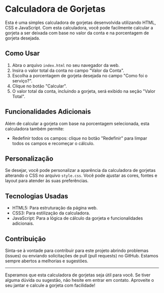 # Calculadora de Gorjetas

Esta é uma simples calculadora de gorjetas desenvolvida utilizando HTML, CSS e JavaScript. Com esta calculadora, você pode facilmente calcular a gorjeta a ser deixada com base no valor da conta e na porcentagem de gorjeta desejada.

## Como Usar

1. Abra o arquivo `index.html` no seu navegador da web.
2. Insira o valor total da conta no campo "Valor da Conta".
3. Escolha a porcentagem de gorjeta desejada no campo "Como foi o serviço?".
4. Clique no botão "Calcular".
5. O valor total da conta, incluindo a gorjeta, será exibido na seção "Valor Total".

## Funcionalidades Adicionais

Além de calcular a gorjeta com base na porcentagem selecionada, esta calculadora também permite:

- Redefinir todos os campos: clique no botão "Redefinir" para limpar todos os campos e recomeçar o cálculo.

## Personalização

Se desejar, você pode personalizar a aparência da calculadora de gorjetas alterando o CSS no arquivo `style.css`. Você pode ajustar as cores, fontes e layout para atender às suas preferências.

## Tecnologias Usadas

- HTML5: Para estruturação da página web.
- CSS3: Para estilização da calculadora.
- JavaScript: Para a lógica de cálculo da gorjeta e funcionalidades adicionais.

## Contribuição

Sinta-se à vontade para contribuir para este projeto abrindo problemas (issues) ou enviando solicitações de pull (pull requests) no GitHub. Estamos sempre abertos a melhorias e sugestões.

---

Esperamos que esta calculadora de gorjetas seja útil para você. Se tiver alguma dúvida ou sugestão, não hesite em entrar em contato. Aproveite o seu jantar e calcule a gorjeta com facilidade!
